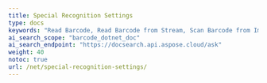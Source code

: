 ```yaml
---
title: Special Recognition Settings
type: docs
keywords: "Read Barcode, Read Barcode from Stream, Scan Barcode from Image, Read Many Barcodes in One Image, Aspose.BarCode, Read Barcode C#"
ai_search_scope: "barcode_dotnet_doc"
ai_search_endpoint: "https://docsearch.api.aspose.cloud/ask"
weight: 40
notoc: true
url: /net/special-recognition-settings/
---
```


